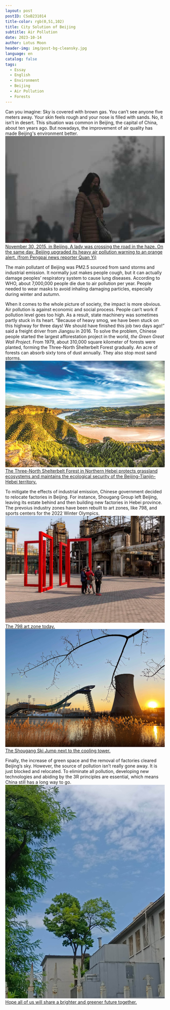 ```yaml
---
layout: post
postID: CSoB231014
title-color: rgb(0,51,102)
title: City Solution of Beijing
subtitle: Air Pollution
date: 2023-10-14
author: Lotus Moon
header-img: img/post-bg-cleansky.jpg
language: en
catalog: false
tags:
  - Essay
  - English
  - Environment
  - Beijing
  - Air Pollution
  - Forests
---
```


Can you imagine: Sky is covered with brown gas. You can’t see anyone five meters away. Your skin feels rough and your nose is filled with sands. No, it isn’t in desert. This situation was common in Beijing, the capital of China, about ten years ago. But nowadays, the improvement of air quality has made Beijing's environment better.  
<a href="https://ibb.co/Q9YpRC2"><img src="/img/inPost/CSoB231014/air-pollution.jpg" alt="past-air-pollution" border="0"><span class="img-caption text-muted">November 30, 2015, in Beijing. A lady was crossing the road in the haze. On the same day, Beijing upgraded its heavy air pollution warning to an orange alert. (from Pengpai news reporter Quan Yi)</span></a>

The main pollutant of Beijing was PM2.5 sourced from sand storms and industrial emission. It normally just makes people cough, but it can actually damage peoples’ respiratory system to cause lung diseases. According to WHO, about 7,000,000 people die due to air pollution per year. People needed to wear masks to avoid inhaling damaging particles, especially during winter and autumn.

When it comes to the whole picture of society, the impact is more obvious. Air pollution is against economic and social process. People can’t work if pollution level goes too high. As a result, state machinery was sometimes partly stuck in its heart. “Because of heavy smog, we have been stuck on this highway for three days! We should have finished this job two days ago!” said a freight driver from Jiangsu in 2016. To solve the problem, Chinese people started the largest afforestation project in the world, *the Green Great Wall Project*. From 1979, about 310,000 square kilometer of forests were planted, forming the Three-North Shelterbelt Forest gradually. An acre of forests can absorb sixty tons of dust annually. They also stop most sand storms.  
<a href="https://ibb.co/zHZNT6H"><img src="/img/inPost/CSoB231014/afforestation.jpg" alt="afforestation" border="0"><span class="img-caption text-muted">The Three-North Shelterbelt Forest in Northern Hebei protects grassland ecosystems and maintains the ecological security of the Beijing-Tianjin-Hebei territory.</span></a>

To mitigate the effects of industrial emission, Chinese government decided to relocate factories in Beijing. For instance, Shougang Group left Beijing, leaving its estate behind and then building new factories in Hebei province. The prevoius industry zones have been rebuilt to art zones, like 798, and sports centers for the 2022 Winter Olympics.  
<a href="https://ibb.co/g3HCwYD"><img src="/img/inPost/CSoB231014/798.jpg" alt="798" border="0"><span class="img-caption text-muted">The 798 art zone today.</span></a>
<a href="https://ibb.co/bsfb7FF"><img src="/img/inPost/CSoB231014/sport.jpg" alt="sport" border="0"><span class="img-caption text-muted">The Shougang Ski Jump next to the cooling tower.</span></a>

Finally, the increase of green space and the removal of factories cleared Beijing’s sky. However, the source of pollution isn’t really gone away. It is just blocked and relocated. To eliminate all pollution, developing new technologies and abiding by the 3R principles are essential, which means China still has a long way to go.  
<a href="https://ibb.co/NCDbvBt"><img src="/img/inPost/CSoB231014/heart.jpg" alt="heart" border="0"><span class="img-caption text-muted">Hope all of us will share a brighter and greener future together.</span></a>